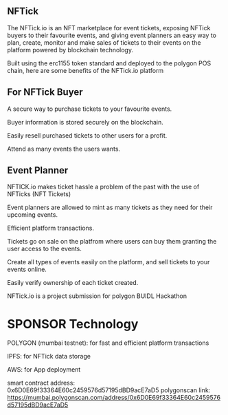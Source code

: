 ## NFTick 
The NFTick.io is an NFT marketplace for event tickets, exposing NFTick buyers to their favourite events, and giving event planners an easy way to plan, create, monitor and make sales of tickets to their events on the platform powered by blockchain technology.

Built using the erc1155 token standard and deployed to the polygon POS chain, here are some benefits of the NFTick.io platform 

## For NFTick Buyer 
A secure way to purchase tickets to your favourite events.

Buyer information is stored securely on the blockchain.

Easily resell purchased tickets to other users for a profit.

Attend as many events the users wants.


## Event Planner 
NFTICK.io makes ticket hassle a problem of the past with the use of NFTicks (NFT Tickets)

Event planners are allowed to mint as many tickets as they need for their upcoming events.

Efficient platform transactions.

Tickets go on sale on the platfrom where users can buy them granting the user access to the events.

Create all types of events easily on the platform, and sell tickets to your events online. 

Easily verify ownership of each ticket created.





NFTick.io is a project submission for polygon BUIDL Hackathon 

# SPONSOR Technology
POLYGON (mumbai testnet): for fast and efficient platform transactions


IPFS: for NFTick data storage 


AWS: for App deployment

smart contract address: 0x6D0E69f33364E60c2459576d57195dBD9acE7aD5
polygonscan link: https://mumbai.polygonscan.com/address/0x6D0E69f33364E60c2459576d57195dBD9acE7aD5